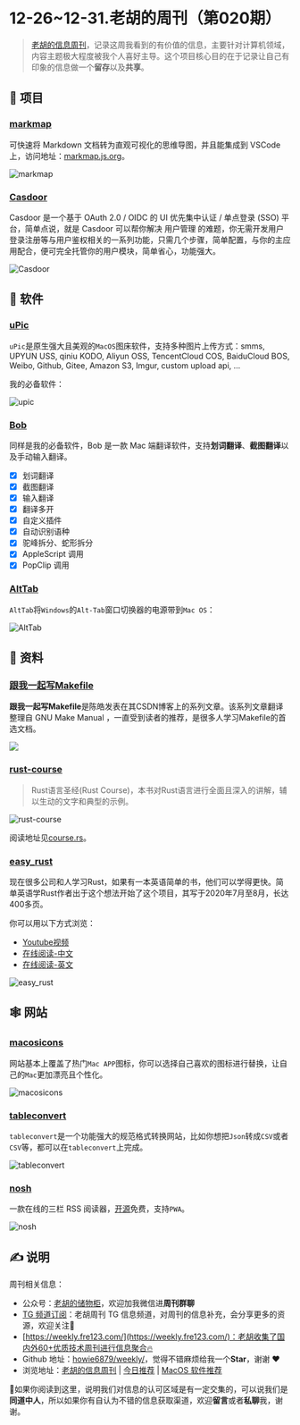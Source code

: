 # 12-26~12-31.老胡的周刊（第020期）

> [老胡的信息周刊](https://weekly.howie6879.com/)，记录这周我看到的有价值的信息，主要针对计算机领域，内容主题极大程度被我个人喜好主导。这个项目核心目的在于记录让自己有印象的信息做一个**留存**以及**共享**。

## 🎯 项目

### [markmap](https://github.com/gera2ld/markmap)

可快速将 Markdown 文档转为直观可视化的思维导图，并且能集成到 VSCode 上，访问地址：[markmap.js.org](https://markmap.js.org/)。

![markmap](https://images-1252557999.file.myqcloud.com/uPic/5dh1I6.png)

### [Casdoor](https://github.com/casdoor/casdoor)

Casdoor 是一个基于 OAuth 2.0 / OIDC 的 UI 优先集中认证 / 单点登录 (SSO) 平台，简单点说，就是 Casdoor 可以帮你解决 用户管理 的难题，你无需开发用户登录注册等与用户鉴权相关的一系列功能，只需几个步骤，简单配置，与你的主应用配合，便可完全托管你的用户模块，简单省心，功能强大。

![Casdoor](https://images-1252557999.file.myqcloud.com/uPic/veByqa.png)

## 🤖 软件

### [uPic](https://github.com/gee1k/uPic)

`uPic`是原生强大且美观的`MacOS`图床软件，支持多种图片上传方式：smms, UPYUN USS, qiniu KODO, Aliyun OSS, TencentCloud COS, BaiduCloud BOS, Weibo, Github, Gitee, Amazon S3, Imgur, custom upload api, ...

我的必备软件：

![upic](https://images-1252557999.file.myqcloud.com/uPic/upic.gif)

### [Bob](https://github.com/ripperhe/Bob)

同样是我的必备软件，Bob 是一款 Mac 端翻译软件，支持**划词翻译**、**截图翻译**以及手动输入翻译。

- [x]   划词翻译
- [x]   截图翻译
- [x]   输入翻译
- [x]   翻译多开
- [x]   自定义插件
- [x]   自动识别语种
- [x]   驼峰拆分、蛇形拆分
- [x]   AppleScript 调用
- [x]   PopClip 调用

### [AltTab](https://alt-tab-macos.netlify.app/)

`AltTab`将`Windows`的`Alt-Tab`窗口切换器的电源带到`Mac OS`：

![AltTab](https://images-1252557999.file.myqcloud.com/uPic/6YohNK.jpg)

## 👀 资料

### [跟我一起写Makefile](https://seisman.github.io/how-to-write-makefile/)

**跟我一起写Makefile**是陈皓发表在其CSDN博客上的系列文章。该系列文章翻译整理自 GNU Make Manual ，一直受到读者的推荐，是很多人学习Makefile的首选文档。

![](https://images-1252557999.file.myqcloud.com/uPic/7guTp6.png)

### [rust-course](https://github.com/sunface/rust-course)

> Rust语言圣经(Rust Course)，本书对Rust语言进行全面且深入的讲解，辅以生动的文字和典型的示例。

![rust-course](https://images-1252557999.file.myqcloud.com/uPic/3kamdy.png)

阅读地址见[course.rs](https://course.rs)。

### [easy_rust](https://github.com/Dhghomon/easy_rust)

现在很多公司和人学习Rust，如果有一本英语简单的书，他们可以学得更快。简单英语学Rust作者出于这个想法开始了这个项目，其写于2020年7月至8月，长达400多页。

你可以用以下方式浏览：

- [Youtube视频](https://www.youtube.com/playlist?list=PLfllocyHVgsRwLkTAhG0E-2QxCf-ozBkk)
- [在线阅读-中文](https://kumakichi.github.io/easy_rust_chs/)
- [在线阅读-英文](https://dhghomon.github.io/easy_rust/)

![easy_rust](https://images-1252557999.file.myqcloud.com/uPic/ivpZDe.jpg)

## 🕸 网站

### [macosicons](https://macosicons.com/)

网站基本上覆盖了热门`Mac APP`图标，你可以选择自己喜欢的图标进行替换，让自己的`Mac`更加漂亮且个性化。

![macosicons](https://images-1252557999.file.myqcloud.com/uPic/macosicons.png)

### [tableconvert](https://tableconvert.com/)

`tableconvert`是一个功能强大的规范格式转换网站，比如你想把`Json`转成`CSV`或者`CSV`等，都可以在`tableconvert`上完成。

![tableconvert](https://images-1252557999.file.myqcloud.com/uPic/ruTm94.png)

### [nosh](https://nosh.rocks/)

一款在线的三栏 RSS 阅读器，[开源](https://github.com/mikefrancis/nosh)免费，支持`PWA`。

![nosh](https://images-1252557999.file.myqcloud.com/uPic/3ng4bw.png)

## ✍️ 说明

周刊相关信息：

- 公众号：[老胡的储物柜](https://images-1252557999.file.myqcloud.com/uPic/ETIbMe.jpg)，欢迎加我微信进**周刊群聊**
- [TG 频道订阅](https://t.me/howie_weekly)：老胡周刊 TG 信息频道，对周刊的信息补充，会分享更多的资源，欢迎关注👏
- [https://weekly.fre123.com/](https://weekly.fre123.com/)：老胡收集了国内外60+优质技术周刊进行信息聚合🔥
- Github 地址：[howie6879/weekly/](https://github.com/howie6879/weekly/)，觉得不错麻烦给我一个**Star**，谢谢 ❤️
- 浏览地址：[老胡的信息周刊](https://weekly.howie6879.com) | [今日推荐](https://weekly.howie6879.com/recommend/index.html) | [MacOS 软件推荐](https://weekly.howie6879.com/soft/mac.html)

🙌如果你阅读到这里，说明我们对信息的认可区域是有一定交集的，可以说我们是**同道中人**，所以如果你有自认为不错的信息获取渠道，欢迎**留言**或者**私聊**我，谢谢。
